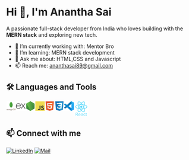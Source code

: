 # Hi 👋, I'm Anantha Sai

A passionate full-stack developer from India who loves building with the **MERN stack** and exploring new tech.

- 🔭 I’m currently working with: Mentor Bro 
- 🌱 I’m learning: MERN stack development
- 💬 Ask me about: HTML,CSS and Javascript
- 📫 Reach me: ananthasai89@gmail.com

## 🛠️ Languages and Tools
<img align="left" alt="MongoDB" width="26px" src="https://raw.githubusercontent.com/devicons/devicon/master/icons/mongodb/mongodb-original-wordmark.svg" />
<img align="left" alt="Express" width="26px" src="https://raw.githubusercontent.com/devicons/devicon/master/icons/express/express-original.svg" />
<img src="https://raw.githubusercontent.com/devicons/devicon/master/icons/react/react-original-wordmark.svg" alt="react" width="40" height="40" style="max-width: 100%; height: auto; max-height: 40px;">
<img align="left" alt="Node.js" width="26px" src="https://raw.githubusercontent.com/devicons/devicon/master/icons/nodejs/nodejs-original.svg" />
<img align="left" alt="JavaScript" width="26px" src="https://raw.githubusercontent.com/devicons/devicon/master/icons/javascript/javascript-original.svg" />
<img align="left" alt="HTML5" width="26px" src="https://raw.githubusercontent.com/devicons/devicon/master/icons/html5/html5-original.svg" />
<img align="left" alt="CSS3" width="26px" src="https://raw.githubusercontent.com/devicons/devicon/master/icons/css3/css3-original.svg" />
<img align="left" alt="VSCode" width="26px" src="https://raw.githubusercontent.com/devicons/devicon/master/icons/vscode/vscode-original.svg" />

<br/>

## 📫 Connect with me
[![LinkedIn](https://img.shields.io/badge/LinkedIn-blue?style=for-the-badge&logo=linkedin)](https://linkedin.com/in/ananthasaijr/)
[![Mail](https://img.shields.io/badge/Gmail-red?style=for-the-badge&logo=gmail&logoColor=white)](mailto:ananthasai89@gmail.com)
